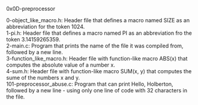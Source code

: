 0x0D-preprocessor

0-object_like_macro.h: Header file that defines a macro named SIZE as an abbreviation for the token 1024.\
1-pi.h: Header file that defines a macro named PI as an abbreviation fro the token 3.14159265359.\
2-main.c: Program that prints the name of the file it was compiled from, followed by a new line.\
3-function_like_macro.h: Header file with function-like macro ABS(x) that computes the absolute value of a number x.\
4-sum.h: Header file with function-like macro SUM(x, y) that computes the sume of the numbers x and y.\
101-preprocessor_abuse.c: Program that can print Hello, Holberton, followed by a new line - using only one line of code with 32 characters in the file.
